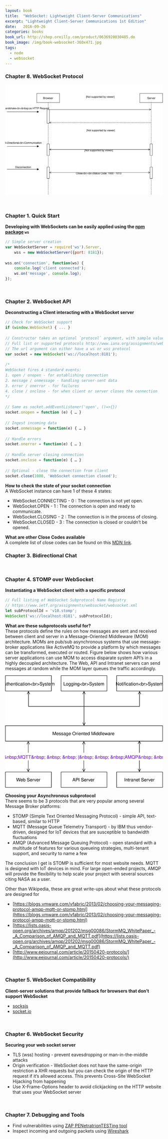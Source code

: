 ```yaml
---
layout: book
title:  "WebSocket: Lightweight Client-Server Communications"
excerpt: "Lightweight Client-Server Communications 1st Edition"
date:   2016-09-26
categories: books
book_url: http://shop.oreilly.com/product/0636920030485.do
book_image: /img/book-websocket-360x471.jpg
tags:
  - node
  - websocket
---
```


### Chapter 8. WebSocket Protocol

![WebSocket Communication](/img/WebSockets.svg)

<p>&nbsp;</p>

### Chapter 1. Quick Start

**Developing with WebSockets can be easily applied using the [npm package](https://www.npmjs.com/package/ws) `ws`**

```javascript
// Simple server creation
var WebSocketServer = require('ws').Server,
    wss = new WebSocketServer({port: 8181});

wss.on('connection', function(ws) {
    console.log('client connected');
    ws.on('message', console.log);
});
```

<p>&nbsp;</p>

### Chapter 2. WebSocket API

**Deconstructing a Client interacting with a WebSocket server**

```javascript
// Check for WebSocket support
if (window.WebSocket) { ... }

// Constructor takes an optional `protocol` argument, with sample values like XMPP or STOMP.
// Full list or supported protocols http://www.iana.org/assignments/websocket/websocket.xhtml
// The url argument can either have a ws or wss protocol
var socket = new WebSocket('ws://localhost:8181');

/*
WebSocket fires 4 standard events:
1. open / onopen - for establishing connection
2. message / onmessage - handling server-sent data
3. error / onerror - for failures
4. close / onclose - for when client or server closes the connection
*/

// Same as socket.addEventListener('open', ()=>{})
socket.onopen = function (e) { … }

// Ingest incoming data
socket.onmessage = function(e) { … }

// Handle errors
socket.onerror = function(e) { … }

// Handle server closing connection
socket.onclose = function(e) { … }

// Optional - close the connection from client
socket.close(1000, 'WebSocket connection closed');
```

**How to check the state of your socket connection**  
A WebSocket instance can have 1 of these 4 states:
* WebSocket.CONNECTING - 0 : The connection is not yet open.
* WebSocket.OPEN - 1 : The connection is open and ready to communicate.
* WebSocket.CLOSING - 2 : The connection is in the process of closing.
* WebSocket.CLOSED - 3 : The connection is closed or couldn’t be opened.

**What are other Close Codes available**  
A complete list of close codes can be found on this [MDN link](https://developer.mozilla.org/en-US/docs/Web/API/CloseEvent).


### Chapter 3. Bidirectional Chat

<p>&nbsp;</p>

### Chapter 4. STOMP over WebSocket

**Instantiating a WebSocket client with a specific protocol**  
```javascript
// Full listing of WebSocket Subprotocol Name Registry
// https://www.ietf.org/assignments/websocket/websocket.xml
let subProtocolId = 'v10.stomp';
WebSocket('ws://localhost:8181', subProtocolId);
```

**What are these subprotocols useful for?**  
These protocols define the rules on how messages are sent and received between client and server in a Message-Oriented Middleware (MOM) architecture.  MOMs are pub/sub asynchronous systems that use message-broker applications like ActiveMQ to provide a platform by which messages can be transformed, executed or routed.  Figure below shows how various server applications can use MOM to access disparate system API’s in a highly decoupled architecture.  The Web, API and Intranet servers can send messages at random while the MOM layer queues the traffic accordingly. 

![Message-Oriented Architecture](/img/Message-Oriented-Architecture.svg)

**Choosing your Asynchronous subprotocol**  
There seems to be 3 protocols that are very popular among several Message Broker platforms:

* STOMP (Simple Text Oriented Messaging Protocol) - simple API, text-based, similar to HTTP 
* MQTT (Message Queue Telemetry Transport) - by IBM thus vendor-driven, designed for IoT devices that are susceptible to bandwidth fluctuations
* AMQP (Advanced Message Queuing Protocol) - open standard with a multitude of features for various queueing strategies, multi-tenant support, and security to name a few

The conclusion I get is STOMP is sufficient for most website needs.  MQTT is designed with IoT devices in mind.  For large open-ended projects, AMQP will provide the flexibility to help scale your project with several sources citing NASA as a user.

Other than Wikipedia, these are great write-ups about what these protocols are designed for
* [https://blogs.vmware.com/vfabric/2013/02/choosing-your-messaging-protocol-amqp-mqtt-or-stomp.html](https://blogs.vmware.com/vfabric/2013/02/choosing-your-messaging-protocol-amqp-mqtt-or-stomp.html)
* [https://lists.oasis-open.org/archives/amqp/201202/msg00086/StormMQ_WhitePaper_-_A_Comparison_of_AMQP_and_MQTT.pdf](https://lists.oasis-open.org/archives/amqp/201202/msg00086/StormMQ_WhitePaper_-_A_Comparison_of_AMQP_and_MQTT.pdf) 
* [http://www.eejournal.com/article/20150420-protocols/](http://www.eejournal.com/article/20150420-protocols/) 

<p>&nbsp;</p>

### Chapter 5. WebSocket Compatibility

**Client-server solutions that provide fallback for browsers that don’t support WebSocket**
* [socksjs](https://www.npmjs.com/package/sockjs)
* [socket.io](https://www.npmjs.com/package/socket.io) 

<p>&nbsp;</p>

### Chapter 6. WebSocket Security

**Securing your web socket server**
* TLS (wss) hosting - prevent eavesdropping or man-in-the-middle attacks
* Origin verification - WebSocket does not have the same-origin restriction a XHR requests but you can check the origin of the HTTP request if it’s allowed access. This prevents Cross-Site WebSocket Hijacking from happening
*  Use X-Frame-Options header to avoid clickjacking on the HTTP website that uses your WebSocket server

<p>&nbsp;</p>

###  Chapter 7. Debugging and Tools

* Find vulnerabilities using [ZAP PENetratrionTESTing tool](https://www.owasp.org/index.php/OWASP_Zed_Attack_Proxy_Project)
* Inspect incoming and outgoing packets using [Wireshark](https://www.wireshark.org/)